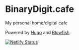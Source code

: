 # BinaryDigit.cafe

My personal home/digital cafe

Powered by [Hugo](https://gohugo.io) and [Blowfish](https://blowfish.page)

[![Netlify Status](https://api.netlify.com/api/v1/badges/69a949d1-680d-48b3-b51c-dd55ca0f7939/deploy-status)](https://app.netlify.com/sites/binarydigit/deploys)